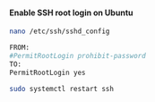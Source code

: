 

#### Enable SSH root login on Ubuntu 



```sh
nano /etc/ssh/sshd_config
```
```sh
FROM:
#PermitRootLogin prohibit-password
TO:
PermitRootLogin yes
```
```sh
sudo systemctl restart ssh
```

